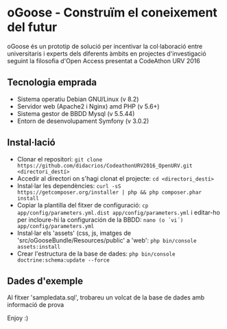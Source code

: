 # oGoose - Construïm el coneixement del futur
oGoose és un prototip de solució per incentivar la col·laboració entre universitaris i experts dels diferents àmbits en projectes d'investigació seguint la filosofia d'Open Access presentat a CodeAthon URV 2016

## Tecnologia emprada
- Sistema operatiu Debian GNU/Linux (v 8.2)
- Servidor web (Apache2 i Nginx) amd PHP (v 5.6+)
- Sistema gestor de BBDD Mysql (v 5.5.44)
- Entorn de desenvolupament Symfony (v 3.0.2)

## Instal·lació
- Clonar el repositori: ```git clone https://github.com/didacrios/CodeathonURV2016_OpenURV.git <directori_destí>```
- Accedir al directori on s'hagi clonat el projecte: ```cd <directori_destí>```
- Instal·lar les dependències: ```curl -sS https://getcomposer.org/installer | php && php composer.phar install```
- Copiar la plantilla del fitxer de configuració: ```cp app/config/parameters.yml.dist app/config/parameters.yml``` i editar-ho per incloure-hi la configuración de la BBDD: ```nano (o ´vi´) app/config/parameters.yml```
- Instal·lar els 'assets' (css, js, imatges de 'src/oGooseBundle/Resources/public' a 'web': ```php bin/console assets:install```
- Crear l'estructura de la base de dades: ```php bin/console doctrine:schema:update --force```

## Dades d'exemple
Al fitxer 'sampledata.sql', trobareu un volcat de la base de dades amb informació de prova

Enjoy :)
